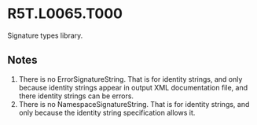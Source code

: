 # R5T.L0065.T000
Signature types library.


## Notes

1. There is no ErrorSignatureString. That is for identity strings, and only because identity strings appear in output XML documentation file, and there identity strings can be errors.
2. There is no NamespaceSignatureString. That is for identity strings, and only because the identity string specification allows it.